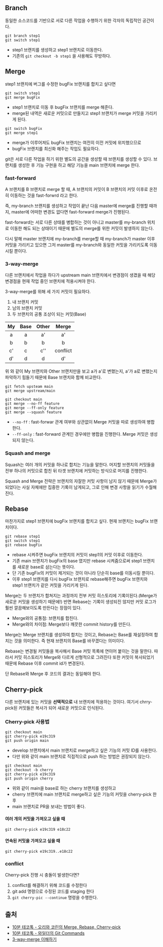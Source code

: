 ## Branch

동일한 소스코드를 기반으로 서로 다른 작업을 수행하기 위한 각자의 독립적인 공간이다.

```git
git branch step1
git switch step1
```
- step1 브랜치를 생성하고 step1 브랜치로 이동한다.
- 기존의 `git checkout -b step1` 을 사용해도 무방하다.

## Merge

step1 브랜치에 버그를 수정한 bugFix 브랜치를 합치고 싶다면

```git
git switch step1
git merge bugFix
```
- step1 브랜치로 이동 후 bugFix 브랜치를 merge 해준다.
- merge된 내역은 새로운 커밋으로 만들지고 step1 브랜치가 merge 커밋을 가리키게 된다. 

```git
git switch bugFix
git merge step1
```
- merge가 이루어져도 bugFix 브랜치는 여전히 이전 커밋에 위치했으므로
- bugFix 브랜치를 최신화 해주는 작업도 필요하다.

git은 서로 다른 작업을 하기 위한 별도의 공간을 생성할 때 브랜치를 생성할 수 있다. 브랜치를 생성한 후 기능 구현을 하고 해당 기능을 main 브랜치에 merge 한다.

### fast-forward

A 브랜치를 B 브랜치로 merge 할 때, A 브랜치의 커밋이 B 브랜치의 커밋 이후로 온전히 이동하는 것을 fast-forwrd 라고 한다.

즉, my-branch 브랜치를 생성하고 작업이 끝난 다음 master에 merge를 진행할 때까지, master에 어떠한 변경도 없다면 fast-forward merge가 진행된다. 

fast-forward는 서로 다른 상태를 병합하는 것이 아니고 master를 my-branch 위치로 이동한 해도 되는 상태이기 때문에 별도의 merge를 위한 커밋이 발생하지 않는다.

다시 말해 master 브랜치에 my-branch를 merge할 때 my-branch가 master 이후 커밋을 가리키고 있으면 그저 master를 my-branch와 동일한 커밋을 가리키도록 이동시킬 뿐이다.

### 3-way-merge

다른 브랜치에서 작업을 하다가 upstream main 브랜치에서 변경점이 생겼을 때 해당 변경점을 현재 작업 중인 브랜치에 적용시켜야 한다.

3-way-merge를 위해 세 가지 커밋이 필요하다.

1. 내 브랜치 커밋
2. 남의 브랜치 커밋
3. 두 브랜치의 공통 조상이 되는 커밋(Base)

| My | Base | Other | Merge |
| :----: | :----: | :----: | :----: |
| a | a | a' | a' | 
| b | b | b | b | 
| c' | c | c'' | conflict | 
| d' | d | d | d' |

위 와 같이 My 브랜치와 Other 브랜치만을 보고 a가 a'로 변했는지, a'가 a로 변했는지 파악하기 힘들기 때문에 Base 브랜치와 함께 비교한다.

```git
git fetch upsteam main
git merge upstream/main
```
```git
git checkout main
git merge --no-ff feature
git merge --ff-only feature
git merge --squash feature
```

- `--no-ff` : fast-forwar 관계 여부와 상관없이 Merge 커밋을 따로 생성하여 병합한다.
- `--ff-only` : fast-forward 관계인 경우에만 병합을 진행한다. Merge 커밋은 생성되지 않는다.

### Squash and merge

Squash는 여러 개의 커밋을 하나로 합치는 기능을 말한다. 머지할 브랜치의 커밋들을 전부 하나의 커밋으로 합친 뒤 타겟 브랜치에 커밋하는 방식으로 머지를 진행한다.

Squash and Merge 전략은 브랜치의 자잘한 커밋 사항이 남지 않기 때문에 Merge가 되었다는 사실 자체에만 집중한 기록이 남게되고, 그로 인해 변경 사항을 읽기가 수월해진다.

## Rebase

마찬가지로 step1 브랜치에 bugFix 브랜치를 합치고 싶다. 현재 브랜치는 bugFix 브랜치이다.

```git
git rebase step1
git switch step1
git rebase bugFix
```
- rebase 시켜주면 bugFix 브랜치의 커밋이 step1의 커밋 이후로 이동한다.
- 기존 main 브랜치가 bugFix의 base 였지만 rebase 시켜줌으로써 step1 브랜치를 새로운 base로 삼는다는 뜻이다.
- 단 기존 bugFix의 커밋이 제거되는 것이 아니라 단순히 base를 이동시킬 뿐이다.
- 이후 step1 브랜치를 다시 bugFix 브랜치로 rebase해주면 bugFix 브랜치와 step1 브랜치가 같은 커밋을 가리키게 된다.

Merge는 두 브랜치가 합쳐지는 과정까지 전부 커밋 히스토리에 기록이된다.(Merge가 새로운 커밋을 생성하기 때문에!) 반면 Rebase는 기록이 생성되진 않지만 커밋 로그가 훨씬 깔끔해보이도록 만든다는 장점이 있다.

- Merge와의 공통점: 브랜치를 합친다.
- Merge와의 차이점: Merge보다 깨끗한 commit history를 만든다.

Merge는 Merge 브랜치를 생성하여 합치는 것이고, Rebase는 Base를 재설정하여 합치는 것을 의미한다. 즉 현재 브랜치의 Base를 바꾸겠다는 의미이다.

Rebase는 변경될 커밋들을 복사해서 Base 커밋 목록에 연이어 붙이는 것을 말한다. 따라서 커밋 히스토리가 Merge와 다르게 선형적으로 그려진다 또한 커밋이 복사되었기 때문에 Rebase 이후 commit id가 변경된다.

단 Rebase와 Merge 후 코드의 결과는 동일해야 한다.

## Cherry-pick

다른 브랜치에 있는 커밋을 **선택적으로** 내 브랜치에 적용하는 것이다. 여기서 chrry-pick된 커밋들은 복사가 되어 새로운 커밋으로 인식된다.

### Cherry-pick 사용법

```git
git checkout main
git cherry-pick e19c319
git push origin main
```
- develop 브랜치에서 main 브랜치로 merge하고 싶은 기능의 커밋 ID를 사용한다.
- 다만 위와 같이 main 브랜치로 직접적으로 push 하는 방법은 권장되지 않는다.

```git
git checkout main
git checkout -b cherry
git cherry-pick e19c319
git push origin cherry
```
- 위와 같이 main을 base로 하는 cherry 브랜치를 생성하고
- cherry 브랜치에 main 브랜치로 merge하고 싶은 기능의 커밋을 cherry-pick 한 후
- main 브랜치로 PR을 보내는 방법이 좋다.

#### 여러 개의 커밋을 가져오고 싶을 때

```git
git cherry-pick e19c319 e18c22
```

#### 연속된 커밋을 가져오고 싶을 때

```git
git cherry-pick e19c319..e18c22
```

### conflict

Cherry-pick 진행 시 충돌이 발생한다면?

1. conflict를 해결하기 위해 코드를 수정한다
2. git add 명령으로 수정된 코드를 staging 한다
3. `git cherry-pic --continue` 명령을 수행한다.

## 출처
- [10분 테코톡 - 오리와 코린의 Merge, Rebase, Cherry-pick](https://www.youtube.com/watch?v=b72mDco4g78)
- [10분 테코톡 - 와일더의 Git Commands](https://www.youtube.com/watch?v=JsRD2AWxxFg)
- [3-way-merge 이해하기](https://wonyong-jang.github.io/git/2021/02/05/Github-Merge.html)
